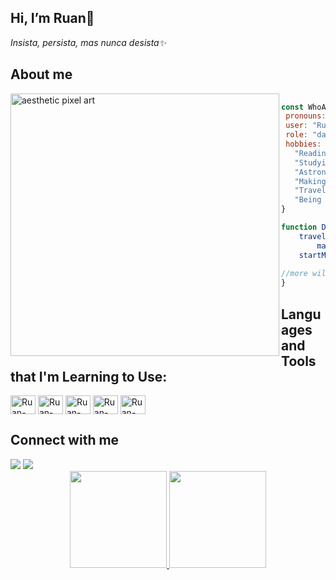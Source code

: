 
## Hi, I’m Ruan💫

_Insista, persista, mas nunca desista✨_

## About me

<img align="left" src="https://steamuserimages-a.akamaihd.net/ugc/939456277361245952/06A94DB3F2CBF25A3DCD4773E2C7007DC1EED0AF/?imw=512&&ima=fit&impolicy=Letterbox&imcolor=%23000000&letterbox=false" alt="aesthetic pixel art" width="430" height="420" />

``` javascript
 
const WhoAmI = {
 pronouns: "he" | "his",
 user: "Ruan Cordeiro",
 role: "data analyst/dev",
 hobbies: [
   "Reading books",
   "Studying",
   "Astronomy",
   "Making others happy",
   "Traveling",
   "Being up all Night chasing that ONE ERROR..."]
}

function Dreams() {
	travelToUSA()
        maybeCreateSomeAI()
	startMakingMyGame()
  
//more will be added :)
}
```

## Languages and Tools that I'm Learning to Use:

<p align="left"> 
  <img align="center" alt="Ruan-Html" height="30" width="40" src="https://cdn.jsdelivr.net/gh/devicons/devicon/icons/html5/html5-original.svg" />
  <img align="center" alt="Ruan-Css" height="30" width="40" src="https://cdn.jsdelivr.net/gh/devicons/devicon/icons/css3/css3-original.svg" />
  <img align="center" alt="Ruan-Javascript" height="30" width="40" src="https://cdn.jsdelivr.net/gh/devicons/devicon/icons/javascript/javascript-original.svg" />
  <img align="center" alt="Ruan-Python" height="30" width="40" src="https://cdn.jsdelivr.net/gh/devicons/devicon/icons/python/python-original.svg" />
  <img align="center" alt="Ruan-Python" height="30" width="40" src="https://cdn.jsdelivr.net/gh/devicons/devicon/icons/figma/figma-original.svg" />
</p>
  
## Connect with me
  
<div> 
  <a href="https://www.instagram.com/ru_vitor/" target="_blank"><img src="https://img.shields.io/badge/-Instagram-%23E4405F?style=for-the-badge&logo=instagram&logoColor=white" target="_blank"></a>
  <a href="https://www.linkedin.com/in/ruan-cordeiro-5873a4216/" target="_blank"><img src="https://img.shields.io/badge/-LinkedIn-%230077B5?style=for-the-badge&logo=linkedin&logoColor=white" target="_blank"></a> 

</div>

<div align="center">
  <a href="https://github.com/Rvitorr">
  <img height="155em" src="https://github-readme-stats.vercel.app/api?username=Rvitorr&show_icons=true&theme=dracula&include_all_commits=true&count_private=true"/>
  <img height="155em" src="https://github-readme-stats.vercel.app/api/top-langs/?username=Rvitorr&layout=compact&langs_count=7&theme=dracula"/>
</div>

